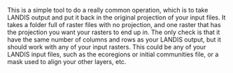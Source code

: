 This is a simple tool to do a really common operation, which is to take LANDIS output and put it back in the original projection of your input files. It takes a folder full of raster files with no projection, and one raster that has the projection you want your rasters to end up in. The only check is that it have the same number of columns and rows as your LANDIS output, but it should work with any of your input rasters. This could be any of your LANDIS input files, such as the ecoregions or initial communities file, or a mask used to align your other layers, etc. 
